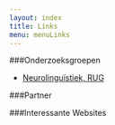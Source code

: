 ```yaml
---
layout: index
title: Links
menu: menuLinks
---
```


###Onderzoeksgroepen

- [Neurolinguïstiek, RUG](http://www.let.rug.nl/neurolinguistics)


###Partner



###Interessante Websites





<br>
<br>
<br>
<br>
<br>